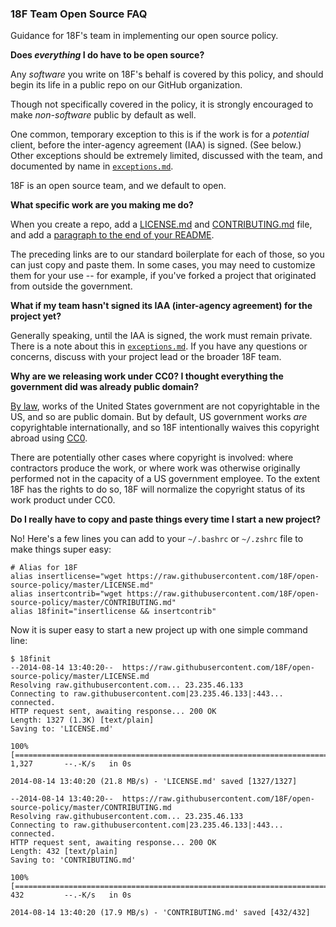 ### 18F Team Open Source FAQ

Guidance for 18F's team in implementing our open source policy.

**Does *everything* I do have to be open source?**

Any *software* you write on 18F's behalf is covered by this policy, and should begin its life in a public repo on our GitHub organization.

Though not specifically covered in the policy, it is strongly encouraged to make *non-software* public by default as well.

One common, temporary exception to this is if the work is for a *potential* client, before the inter-agency agreement (IAA) is signed. (See below.) Other exceptions should be extremely limited, discussed with the team, and documented by name in [`exceptions.md`](exceptions.md).

18F is an open source team, and we default to open.

**What specific work are you making me do?**

When you create a repo, add a [LICENSE.md](LICENSE.md) and [CONTRIBUTING.md](CONTRIBUTING.md) file, and add a [paragraph to the end of your README](README.md#public-domain).

The preceding links are to our standard boilerplate for each of those, so you can just copy and paste them. In some cases, you may need to customize them for your use -- for example, if you've forked a project that originated from outside the government.

**What if my team hasn't signed its IAA (inter-agency agreement) for the project yet?**

Generally speaking, until the IAA is signed, the work must remain private. There is a note about this in [`exceptions.md`](exceptions.md). If you have any questions or concerns, discuss with your project lead or the broader 18F team.

**Why are we releasing work under CC0? I thought everything the government did was already public domain?**

[By law](http://www.law.cornell.edu/uscode/text/17/105), works of the United States government are not copyrightable in the US, and so are public domain. But by default, US government works *are* copyrightable internationally, and so 18F intentionally waives this copyright abroad using [CC0](http://creativecommons.org/publicdomain/zero/1.0/).

There are potentially other cases where copyright is involved: where contractors produce the work, or where work was otherwise originally performed not in the capacity of a US government employee. To the extent 18F has the rights to do so, 18F will normalize the copyright status of its work product under CC0.

**Do I really have to copy and paste things every time I start a new project?**

No! Here's a few lines you can add to your `~/.bashrc` or `~/.zshrc` file to make things super easy:
```
# Alias for 18F
alias insertlicense="wget https://raw.githubusercontent.com/18F/open-source-policy/master/LICENSE.md"
alias insertcontrib="wget https://raw.githubusercontent.com/18F/open-source-policy/master/CONTRIBUTING.md"
alias 18finit="insertlicense && insertcontrib"
```

Now it is super easy to start a new project up with one simple command line:
```
$ 18finit
--2014-08-14 13:40:20--  https://raw.githubusercontent.com/18F/open-source-policy/master/LICENSE.md
Resolving raw.githubusercontent.com... 23.235.46.133
Connecting to raw.githubusercontent.com|23.235.46.133|:443... connected.
HTTP request sent, awaiting response... 200 OK
Length: 1327 (1.3K) [text/plain]
Saving to: 'LICENSE.md'

100%[===========================================================================================================================================>] 1,327       --.-K/s   in 0s

2014-08-14 13:40:20 (21.8 MB/s) - 'LICENSE.md' saved [1327/1327]

--2014-08-14 13:40:20--  https://raw.githubusercontent.com/18F/open-source-policy/master/CONTRIBUTING.md
Resolving raw.githubusercontent.com... 23.235.46.133
Connecting to raw.githubusercontent.com|23.235.46.133|:443... connected.
HTTP request sent, awaiting response... 200 OK
Length: 432 [text/plain]
Saving to: 'CONTRIBUTING.md'

100%[===========================================================================================================================================>] 432         --.-K/s   in 0s

2014-08-14 13:40:20 (17.9 MB/s) - 'CONTRIBUTING.md' saved [432/432]
```

